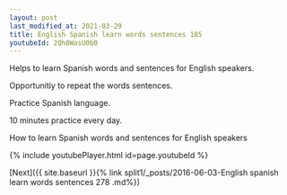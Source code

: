 ```yaml
---
layout: post
last_modified_at: 2021-03-29
title: English Spanish learn words sentences 185 
youtubeId: 2Qh0WasU0b0
---
```

 
 
Helps to learn Spanish words and sentences for English speakers.

Opportunitiy to repeat the words sentences. 

Practice Spanish language. 
 
10 minutes practice every day. 
 
How to learn Spanish words and sentences for English speakers 
 
{% include youtubePlayer.html id=page.youtubeId %}
 
 
[Next]({{ site.baseurl }}{% link  split1/_posts/2016-06-03-English spanish learn words sentences 278 .md%})
 
